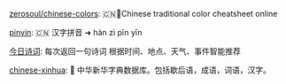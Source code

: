 [zerosoul/chinese-colors](https://colors.ichuantong.cn/): 🇨🇳🎨Chinese traditional color cheatsheet online

[pinyin](https://github.com/hotoo/pinyin): 🇨🇳 汉字拼音 ➜ hàn zì pīn yīn

[今日诗词](https://www.jinrishici.com/): 每次返回一句诗词
根据时间、地点、天气、事件智能推荐

[chinese-xinhua](https://github.com/pwxcoo/chinese-xinhua): 📙 中华新华字典数据库。包括歇后语，成语，词语，汉字。
